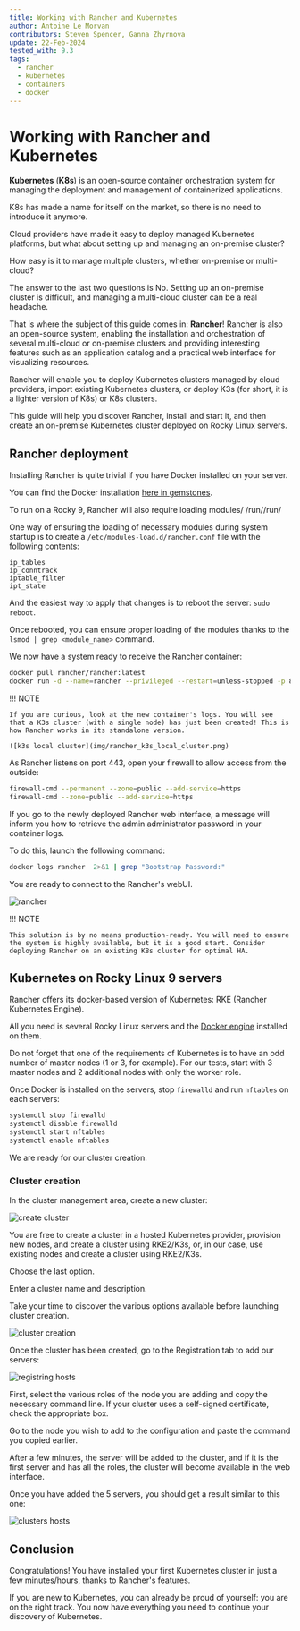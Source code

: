 ```yaml
---
title: Working with Rancher and Kubernetes
author: Antoine Le Morvan
contributors: Steven Spencer, Ganna Zhyrnova
update: 22-Feb-2024
tested_with: 9.3
tags:
  - rancher
  - kubernetes
  - containers
  - docker
---
```


# Working with Rancher and Kubernetes

**Kubernetes** (**K8s**) is an open-source container orchestration system for managing the deployment and management of containerized applications.

K8s has made a name for itself on the market, so there is no need to introduce it anymore.

Cloud providers have made it easy to deploy managed Kubernetes platforms, but what about setting up and managing an on-premise cluster?

How easy is it to manage multiple clusters, whether on-premise or multi-cloud?

The answer to the last two questions is No. Setting up an on-premise cluster is difficult, and managing a multi-cloud cluster can be a real headache.

That is where the subject of this guide comes in: **Rancher**! Rancher is also an open-source system, enabling the installation and orchestration of several multi-cloud or on-premise clusters and providing interesting features such as an application catalog and a practical web interface for visualizing resources.

Rancher will enable you to deploy Kubernetes clusters managed by cloud providers, import existing Kubernetes clusters, or deploy K3s (for short, it is a lighter version of K8s) or K8s clusters.

This guide will help you discover Rancher, install and start it, and then create an on-premise Kubernetes cluster deployed on Rocky Linux servers.

## Rancher deployment

Installing Rancher is quite trivial if you have Docker installed on your server.

You can find the Docker installation [here in gemstones](https://docs.rockylinux.org/gemstones/containers/docker/).

To run on a Rocky 9, Rancher will also require loading modules/
/run//run/

One way of ensuring the loading of necessary modules during system startup is to create a `/etc/modules-load.d/rancher.conf` file with the following contents:

```text
ip_tables
ip_conntrack
iptable_filter
ipt_state
```

And the easiest way to apply that changes is to reboot the server: `sudo reboot`.

Once rebooted, you can ensure proper loading of the modules thanks to the `lsmod | grep <module_name>` command.

We now have a system ready to receive the Rancher container:

```bash
docker pull rancher/rancher:latest
docker run -d --name=rancher --privileged --restart=unless-stopped -p 80:80 -p 443:443 rancher/rancher:latest
```

!!! NOTE

    If you are curious, look at the new container's logs. You will see that a K3s cluster (with a single node) has just been created! This is how Rancher works in its standalone version.

    ![k3s local cluster](img/rancher_k3s_local_cluster.png)

As Rancher listens on port 443, open your firewall to allow access from the outside:

```bash
firewall-cmd --permanent --zone=public --add-service=https
firewall-cmd --zone=public --add-service=https
```

If you go to the newly deployed Rancher web interface, a message will inform you how to retrieve the admin administrator password in your container logs.

To do this, launch the following command:

```bash
docker logs rancher  2>&1 | grep "Bootstrap Password:"
```

You are ready to connect to the Rancher's webUI.

![rancher](img/rancher_login.png)

!!! NOTE

    This solution is by no means production-ready. You will need to ensure the system is highly available, but it is a good start. Consider deploying Rancher on an existing K8s cluster for optimal HA.

## Kubernetes on Rocky Linux 9 servers

Rancher offers its docker-based version of Kubernetes: RKE (Rancher Kubernetes Engine).

All you need is several Rocky Linux servers and the [Docker engine](https://docs.rockylinux.org/gemstones/containers/docker/) installed on them.

Do not forget that one of the requirements of Kubernetes is to have an odd number of master nodes (1 or 3, for example). For our tests, start with 3 master nodes and 2 additional nodes with only the worker role.

Once Docker is installed on the servers, stop `firewalld` and run `nftables` on each servers:

```bash
systemctl stop firewalld
systemctl disable firewalld
systemctl start nftables
systemctl enable nftables
```

We are ready for our cluster creation.

### Cluster creation

In the cluster management area, create a new cluster:

![create cluster](img/rancher_cluster_create.png)

You are free to create a cluster in a hosted Kubernetes provider, provision new nodes, and create a cluster using RKE2/K3s, or, in our case, use existing nodes and create a cluster using RKE2/K3s.

Choose the last option.

Enter a cluster name and description.

Take your time to discover the various options available before launching cluster creation.

![cluster creation](img/rancher_create_custom_cluster.png)

Once the cluster has been created, go to the Registration tab to add our servers:

![registring hosts](img/rancher_hosts_registration.png)

First, select the various roles of the node you are adding and copy the necessary command line. If your cluster uses a self-signed certificate, check the appropriate box.

Go to the node you wish to add to the configuration and paste the command you copied earlier.

After a few minutes, the server will be added to the cluster, and if it is the first server and has all the roles, the cluster will become available in the web interface.

Once you have added the 5 servers, you should get a result similar to this one:

![clusters hosts](img/rancher_cluster_ready.png)

## Conclusion

Congratulations! You have installed your first Kubernetes cluster in just a few minutes/hours, thanks to Rancher's features.

If you are new to Kubernetes, you can already be proud of yourself: you are on the right track. You now have everything you need to continue your discovery of Kubernetes.
